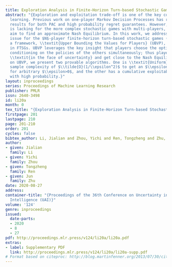 ```yaml
---
title: Exploration Analysis in Finite-Horizon Turn-based Stochastic Games
abstract: "{Exploration and exploitation trade-off is one of the key concerns in reinforcement
  learning. Previous work on one-player Markov Decision Processes has reached near-optimal
  results for both PAC and high probability regret guarantees. However, such an analysis
  is lacking for the more complex stochastic games with multi-players, where all players
  aim to find an approximate Nash Equilibrium. In this work, we address the exploration
  issue for the $N$-player finite-horizon turn-based stochastic games (FTSG). We propose
  a framework, \\textit{Upper Bounding the Values for Players} (UBVP), to guide exploration
  in FTSGs. UBVP leverages the key insight that players choose the optimal policy
  conditioning on the policies of the others simultaneously; thus players can explore
  \\textit{in the face of uncertainty} and get close to the Nash Equilibrium. Based
  on UBVP, we present two provable algorithms. One is \\textit{Uniform}-PAC with a
  sample complexity of $\\tilde{O}(1/\\epsilon^2)$ to get an $\\epsilon$-Nash Equilibrium
  for arbitrary $\\epsilon>0$, and the other has a cumulative exploitability of $\\tilde{O}(\\sqrt{T})$
  with high probability.}"
layout: inproceedings
series: Proceedings of Machine Learning Research
publisher: PMLR
issn: 2640-3498
id: li20a
month: 0
tex_title: "{Exploration Analysis in Finite-Horizon Turn-based Stochastic Games}"
firstpage: 201
lastpage: 210
page: 201-210
order: 201
cycles: false
bibtex_author: Li, Jialian and Zhou, Yichi and Ren, Tongzheng and Zhu, Jun
author:
- given: Jialian
  family: Li
- given: Yichi
  family: Zhou
- given: Tongzheng
  family: Ren
- given: Jun
  family: Zhu
date: 2020-08-27
address: 
container-title: "{Proceedings of the 36th Conference on Uncertainty in Artificial
  Intelligence (UAI)}"
volume: '124'
genre: inproceedings
issued:
  date-parts:
  - 2020
  - 8
  - 27
pdf: http://proceedings.mlr.press/v124/li20a/li20a.pdf
extras:
- label: Supplementary PDF
  link: http://proceedings.mlr.press/v124/li20a/li20a-supp.pdf
# Format based on citeproc: http://blog.martinfenner.org/2013/07/30/citeproc-yaml-for-bibliographies/
---
```


